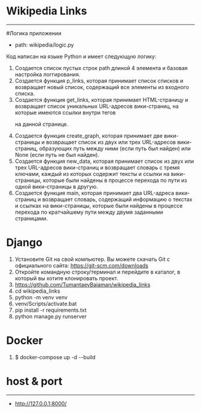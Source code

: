 # Wikipedia Links
***
#Логика приложении 
- path: wikipedia/logic.py

Код написан на языке Python и имеет следующую логику:
1. Создается список пустых строк path длиной 4 элемента и 
базовая настройка логгирования.
2. Создается функция p_links, которая принимает список 
списков и возвращает новый список, содержащий все элементы 
из входного списка.
3. Создается функция get_links, которая принимает 
HTML-страницу и возвращает список уникальных URL-адресов 
вики-страниц, на которые имеются ссылки внутри тегов <p> 
на данной странице.
4. Создается функция create_graph, которая принимает 
две вики-страницы и возвращает список из двух или 
трех URL-адресов вики-страниц, образующих путь между 
ними (если путь был найден) или None (если путь не был найден).
5. Создается функция new_data, которая принимает список 
из двух или трех URL-адресов вики-страниц и возвращает 
словарь с тремя ключами, каждый из которых содержит 
тексты и ссылки на вики-страницы, которые были найдены 
в процессе перехода по пути из одной вики-страницы в другую.
6. Создается функция main, которая принимает два 
URL-адреса вики-страниц и возвращает словарь, 
содержащий информацию о текстах и ссылках на 
вики-страницы, которые были найдены в процессе перехода 
по кратчайшему пути между двумя заданными страницами.


# Django
1. Установите Git на свой компьютер. Вы можете скачать Git с официального сайта: https://git-scm.com/downloads
2. Откройте командную строку/терминал и перейдите в каталог, в который вы хотите клонировать проект.
3. https://github.com/TumantaevBaiaman/wikipedia_links
4. cd wikipedia_links
5. python -m venv venv
6. venv/Scripts/activate.bat
7. pip install -r requirements.txt
8. python manage.py runserver

# Docker
1. $ docker-compose up -d --build


# host & port
***
- http://127.0.0.1:8000/

